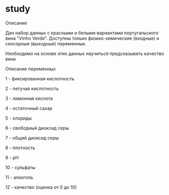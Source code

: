 # study
Описание

Дан набор данных  с красными и белыми вариантами португальского вина "Vinho Verde".  Доступны только физико-химические (входные) и сенсорные (выходные) переменные.

Необходимо на основе этих данных научиться предсказывать качество вина

Описание переменных


1 - фиксированная кислотность

2 - летучая кислотность

3 - лимонная кислота

4 - остаточный сахар

5 - хлориды

6 - свободный диоксид серы

7 - общий диоксид серы

8 - плотность

9 - pH

10 - сульфаты

11 - алкоголь

12 - качество (оценка от 0 до 10)
